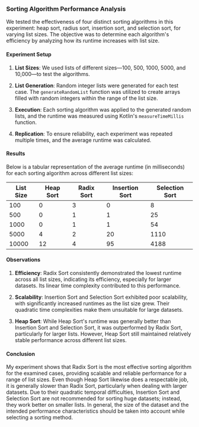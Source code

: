 ### Sorting Algorithm Performance Analysis

We tested the effectiveness of four distinct sorting algorithms in this experiment: heap sort, radius sort, insertion sort, and selection sort, for varying list sizes. The objective was to determine each algorithm's efficiency by analyzing how its runtime increases with list size.

#### Experiment Setup

1. **List Sizes**: We used lists of different sizes—100, 500, 1000, 5000, and 10,000—to test the algorithms.

2. **List Generation**: Random integer lists were generated for each test case. The `generateRandomList` function was utilized to create arrays filled with random integers within the range of the list size.

3. **Execution**: Each sorting algorithm was applied to the generated random lists, and the runtime was measured using Kotlin's `measureTimeMillis` function.

4. **Replication**: To ensure reliability, each experiment was repeated multiple times, and the average runtime was calculated.

#### Results

Below is a tabular representation of the average runtime (in milliseconds) for each sorting algorithm across different list sizes:

| List Size | Heap Sort | Radix Sort | Insertion Sort | Selection Sort |
|-----------|-----------|------------|----------------|----------------|
| 100       | 0         | 3          | 0              | 8              |
| 500       | 0         | 1          | 1              | 25             |
| 1000      | 0         | 1          | 1              | 54             |
| 5000      | 4         | 2          | 20             | 1110           |
| 10000     | 12        | 4          | 95             | 4188           |

#### Observations

1. **Efficiency**: Radix Sort consistently demonstrated the lowest runtime across all list sizes, indicating its efficiency, especially for larger datasets. Its linear time complexity contributed to this performance.

2. **Scalability**: Insertion Sort and Selection Sort exhibited poor scalability, with significantly increased runtimes as the list size grew. Their quadratic time complexities make them unsuitable for large datasets.

3. **Heap Sort**: While Heap Sort's runtime was generally better than Insertion Sort and Selection Sort, it was outperformed by Radix Sort, particularly for larger lists. However, Heap Sort still maintained relatively stable performance across different list sizes.

#### Conclusion

My experiment shows that Radix Sort is the most effective sorting algorithm for the examined cases, providing scalable and reliable performance for a range of list sizes. Even though Heap Sort likewise does a respectable job, it is generally slower than Radix Sort, particularly when dealing with larger datasets. Due to their quadratic temporal difficulties, Insertion Sort and Selection Sort are not recommended for sorting huge datasets; instead, they work better on smaller lists. In general, the size of the dataset and the intended performance characteristics should be taken into account while selecting a sorting method.

